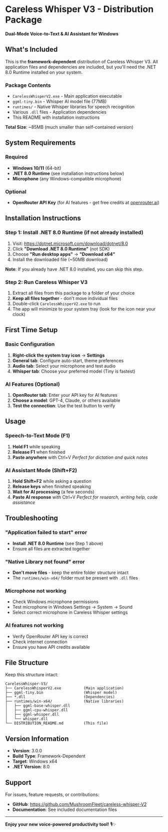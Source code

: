 # Careless Whisper V3 - Distribution Package

**Dual-Mode Voice-to-Text & AI Assistant for Windows**

## What's Included

This is the **framework-dependent** distribution of Careless Whisper V3. All application files and dependencies are included, but you'll need the .NET 8.0 Runtime installed on your system.

### Package Contents
- `CarelessWhisperV2.exe` - Main application executable
- `ggml-tiny.bin` - Whisper AI model file (77MB)
- `runtimes/` - Native Whisper libraries for speech recognition
- Various `.dll` files - Application dependencies
- This README with installation instructions

**Total Size**: ~85MB (much smaller than self-contained version)

## System Requirements

### Required
- **Windows 10/11** (64-bit)
- **.NET 8.0 Runtime** (see installation instructions below)
- **Microphone** (any Windows-compatible microphone)

### Optional
- **OpenRouter API Key** (for AI features - get free credits at [openrouter.ai](https://openrouter.ai))

## Installation Instructions

### Step 1: Install .NET 8.0 Runtime (if not already installed)

1. Visit: https://dotnet.microsoft.com/download/dotnet/8.0
2. Click **"Download .NET 8.0 Runtime"** (not SDK)
3. Choose **"Run desktop apps"** → **"Download x64"**
4. Install the downloaded file (~50MB download)

**Note**: If you already have .NET 8.0 installed, you can skip this step.

### Step 2: Run Careless Whisper V3

1. Extract all files from this package to a folder of your choice
2. **Keep all files together** - don't move individual files
3. Double-click `CarelessWhisperV2.exe` to run
4. The app will minimize to your system tray (look for the icon near your clock)

## First Time Setup

### Basic Configuration
1. **Right-click the system tray icon** → **Settings**
2. **General tab**: Configure auto-start, theme preferences
3. **Audio tab**: Select your microphone and test audio
4. **Whisper tab**: Choose your preferred model (Tiny is fastest)

### AI Features (Optional)
1. **OpenRouter tab**: Enter your API key for AI features
2. **Choose a model**: GPT-4, Claude, or others available
3. **Test the connection**: Use the test button to verify

## Usage

### Speech-to-Text Mode (F1)
1. **Hold F1** while speaking
2. **Release F1** when finished
3. **Paste anywhere** with Ctrl+V
*Perfect for dictation and quick notes*

### AI Assistant Mode (Shift+F2) 
1. **Hold Shift+F2** while asking a question
2. **Release keys** when finished speaking
3. **Wait for AI processing** (a few seconds)
4. **Paste AI response** with Ctrl+V
*Perfect for research, writing help, code assistance*

## Troubleshooting

### "Application failed to start" error
- **Install .NET 8.0 Runtime** (see Step 1 above)
- Ensure all files are extracted together

### "Native Library not found" error
- **Don't move files** - keep the entire folder structure intact
- The `runtimes/win-x64/` folder must be present with `.dll` files

### Microphone not working
- Check Windows microphone permissions
- Test microphone in Windows Settings → System → Sound
- Select correct microphone in Careless Whisper settings

### AI features not working
- Verify OpenRouter API key is correct
- Check internet connection
- Ensure you have API credits available

## File Structure

Keep this structure intact:
```
CarelessWhisper-V3/
├── CarelessWhisperV2.exe          (Main application)
├── ggml-tiny.bin                  (Whisper model)
├── *.dll                          (Dependencies)
├── runtimes/win-x64/              (Native libraries)
│   ├── ggml-base-whisper.dll
│   ├── ggml-cpu-whisper.dll  
│   ├── ggml-whisper.dll
│   └── whisper.dll
└── DISTRIBUTION_README.md         (This file)
```

## Version Information
- **Version**: 3.0.0
- **Build Type**: Framework-Dependent
- **Target**: Windows x64
- **.NET Version**: 8.0

## Support

For issues, feature requests, or contributions:
- **GitHub**: https://github.com/MushroomFleet/careless-whisper-V2
- **Documentation**: See included documentation files

---

**Enjoy your new voice-powered productivity tool!** 🎙️✨
